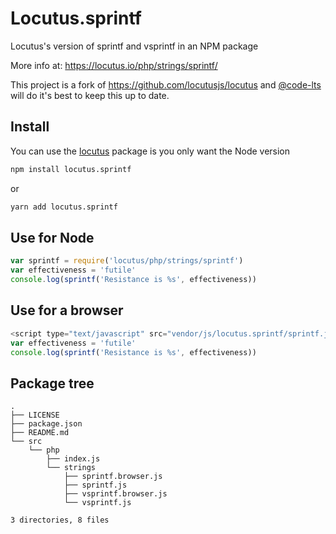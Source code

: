 # Locutus.sprintf

Locutus's version of sprintf and vsprintf in an NPM package

More info at: https://locutus.io/php/strings/sprintf/

This project is a fork of https://github.com/locutusjs/locutus and [@code-lts](https://github.com/code-lts) will do it's best to keep this up to date.

## Install

You can use the [locutus](https://www.npmjs.com/package/locutus) package is you only want the Node version

```bash
npm install locutus.sprintf
```

or

```bash
yarn add locutus.sprintf
```

## Use for Node

```javascript
var sprintf = require('locutus/php/strings/sprintf')
var effectiveness = 'futile'
console.log(sprintf('Resistance is %s', effectiveness))
```

## Use for a browser

```javascript
<script type="text/javascript" src="vendor/js/locutus.sprintf/sprintf.js"></script>
var effectiveness = 'futile'
console.log(sprintf('Resistance is %s', effectiveness))
```

## Package tree

```tree
.
├── LICENSE
├── package.json
├── README.md
└── src
    └── php
        ├── index.js
        └── strings
            ├── sprintf.browser.js
            ├── sprintf.js
            ├── vsprintf.browser.js
            └── vsprintf.js

3 directories, 8 files
```

